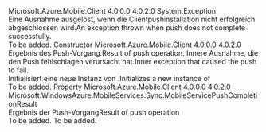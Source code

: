 <Type Name="MobileServicePushFailedException" FullName="Microsoft.WindowsAzure.MobileServices.Sync.MobileServicePushFailedException">
  <TypeSignature Language="C#" Value="public class MobileServicePushFailedException : Exception" />
  <TypeSignature Language="ILAsm" Value=".class public auto ansi beforefieldinit MobileServicePushFailedException extends System.Exception" />
  <TypeSignature Language="DocId" Value="T:Microsoft.WindowsAzure.MobileServices.Sync.MobileServicePushFailedException" />
  <TypeSignature Language="VB.NET" Value="Public Class MobileServicePushFailedException&#xA;Inherits Exception" />
  <TypeSignature Language="F#" Value="type MobileServicePushFailedException = class&#xA;    inherit Exception" />
  <AssemblyInfo>
    <AssemblyName>Microsoft.Azure.Mobile.Client</AssemblyName>
    <AssemblyVersion>4.0.0.0</AssemblyVersion>
    <AssemblyVersion>4.0.2.0</AssemblyVersion>
  </AssemblyInfo>
  <Base>
    <BaseTypeName>System.Exception</BaseTypeName>
  </Base>
  <Interfaces />
  <Docs>
    <summary>
            <span data-ttu-id="f8f88-101">Eine Ausnahme ausgelöst, wenn die Clientpushinstallation nicht erfolgreich abgeschlossen wird.</span><span class="sxs-lookup"><span data-stu-id="f8f88-101">An exception thrown when push does not complete successfully.</span></span>
            </summary>
    <remarks>To be added.</remarks>
  </Docs>
  <Members>
    <Member MemberName=".ctor">
      <MemberSignature Language="C#" Value="public MobileServicePushFailedException (Microsoft.WindowsAzure.MobileServices.Sync.MobileServicePushCompletionResult pushResult, Exception innerException);" />
      <MemberSignature Language="ILAsm" Value=".method public hidebysig specialname rtspecialname instance void .ctor(class Microsoft.WindowsAzure.MobileServices.Sync.MobileServicePushCompletionResult pushResult, class System.Exception innerException) cil managed" />
      <MemberSignature Language="DocId" Value="M:Microsoft.WindowsAzure.MobileServices.Sync.MobileServicePushFailedException.#ctor(Microsoft.WindowsAzure.MobileServices.Sync.MobileServicePushCompletionResult,System.Exception)" />
      <MemberSignature Language="VB.NET" Value="Public Sub New (pushResult As MobileServicePushCompletionResult, innerException As Exception)" />
      <MemberSignature Language="F#" Value="new Microsoft.WindowsAzure.MobileServices.Sync.MobileServicePushFailedException : Microsoft.WindowsAzure.MobileServices.Sync.MobileServicePushCompletionResult * Exception -&gt; Microsoft.WindowsAzure.MobileServices.Sync.MobileServicePushFailedException" Usage="new Microsoft.WindowsAzure.MobileServices.Sync.MobileServicePushFailedException (pushResult, innerException)" />
      <MemberType>Constructor</MemberType>
      <AssemblyInfo>
        <AssemblyName>Microsoft.Azure.Mobile.Client</AssemblyName>
        <AssemblyVersion>4.0.0.0</AssemblyVersion>
        <AssemblyVersion>4.0.2.0</AssemblyVersion>
      </AssemblyInfo>
      <Parameters>
        <Parameter Name="pushResult" Type="Microsoft.WindowsAzure.MobileServices.Sync.MobileServicePushCompletionResult" />
        <Parameter Name="innerException" Type="System.Exception" />
      </Parameters>
      <Docs>
        <param name="pushResult"><span data-ttu-id="f8f88-102">Ergebnis des Push-Vorgang.</span><span class="sxs-lookup"><span data-stu-id="f8f88-102">Result of push operation.</span></span></param>
        <param name="innerException"><span data-ttu-id="f8f88-103">Innere Ausnahme, die den Push fehlschlagen verursacht hat.</span><span class="sxs-lookup"><span data-stu-id="f8f88-103">Inner exception that caused the push to fail.</span></span></param>
        <summary>
            <span data-ttu-id="f8f88-104">Initialisiert eine neue Instanz von <see cref="T:Microsoft.WindowsAzure.MobileServices.Sync.MobileServicePushFailedException" />.</span><span class="sxs-lookup"><span data-stu-id="f8f88-104">Initializes a new instance of <see cref="T:Microsoft.WindowsAzure.MobileServices.Sync.MobileServicePushFailedException" /></span></span></summary>
        <remarks>To be added.</remarks>
      </Docs>
    </Member>
    <Member MemberName="PushResult">
      <MemberSignature Language="C#" Value="public Microsoft.WindowsAzure.MobileServices.Sync.MobileServicePushCompletionResult PushResult { get; }" />
      <MemberSignature Language="ILAsm" Value=".property instance class Microsoft.WindowsAzure.MobileServices.Sync.MobileServicePushCompletionResult PushResult" />
      <MemberSignature Language="DocId" Value="P:Microsoft.WindowsAzure.MobileServices.Sync.MobileServicePushFailedException.PushResult" />
      <MemberSignature Language="VB.NET" Value="Public ReadOnly Property PushResult As MobileServicePushCompletionResult" />
      <MemberSignature Language="F#" Value="member this.PushResult : Microsoft.WindowsAzure.MobileServices.Sync.MobileServicePushCompletionResult" Usage="Microsoft.WindowsAzure.MobileServices.Sync.MobileServicePushFailedException.PushResult" />
      <MemberType>Property</MemberType>
      <AssemblyInfo>
        <AssemblyName>Microsoft.Azure.Mobile.Client</AssemblyName>
        <AssemblyVersion>4.0.0.0</AssemblyVersion>
        <AssemblyVersion>4.0.2.0</AssemblyVersion>
      </AssemblyInfo>
      <ReturnValue>
        <ReturnType>Microsoft.WindowsAzure.MobileServices.Sync.MobileServicePushCompletionResult</ReturnType>
      </ReturnValue>
      <Docs>
        <summary>
            <span data-ttu-id="f8f88-105">Ergebnis der Push-Vorgang</span><span class="sxs-lookup"><span data-stu-id="f8f88-105">Result of push operation</span></span>
            </summary>
        <value>To be added.</value>
        <remarks>To be added.</remarks>
      </Docs>
    </Member>
  </Members>
</Type>